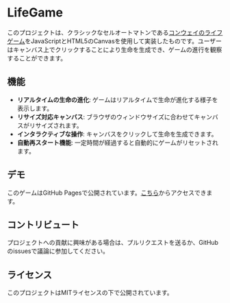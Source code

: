 # LifeGame

このプロジェクトは、クラシックなセルオートマトンである[コンウェイのライフゲーム](https://ja.wikipedia.org/wiki/ライフゲーム)をJavaScriptとHTML5のCanvasを使用して実装したものです。ユーザーはキャンバス上でクリックすることにより生命を生成でき、ゲームの進行を観察することができます。

## 機能

- **リアルタイムの生命の進化**: ゲームはリアルタイムで生命が進化する様子を表示します。
- **リサイズ対応キャンバス**: ブラウザのウィンドウサイズに合わせてキャンバスがリサイズされます。
- **インタラクティブな操作**: キャンバスをクリックして生命を生成できます。
- **自動再スタート機能**: 一定時間が経過すると自動的にゲームがリセットされます。

## デモ

このゲームはGitHub Pagesで公開されています。[こちら](URLをここに挿入)からアクセスできます。

## コントリビュート
プロジェクトへの貢献に興味がある場合は、プルリクエストを送るか、GitHubのissuesで議論に参加してください。

## ライセンス
このプロジェクトはMITライセンスの下で公開されています。

